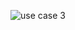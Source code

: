 ![use case 3](https://user-images.githubusercontent.com/60676890/136640899-125edbd1-2571-4cd0-826e-766271b68140.png)
